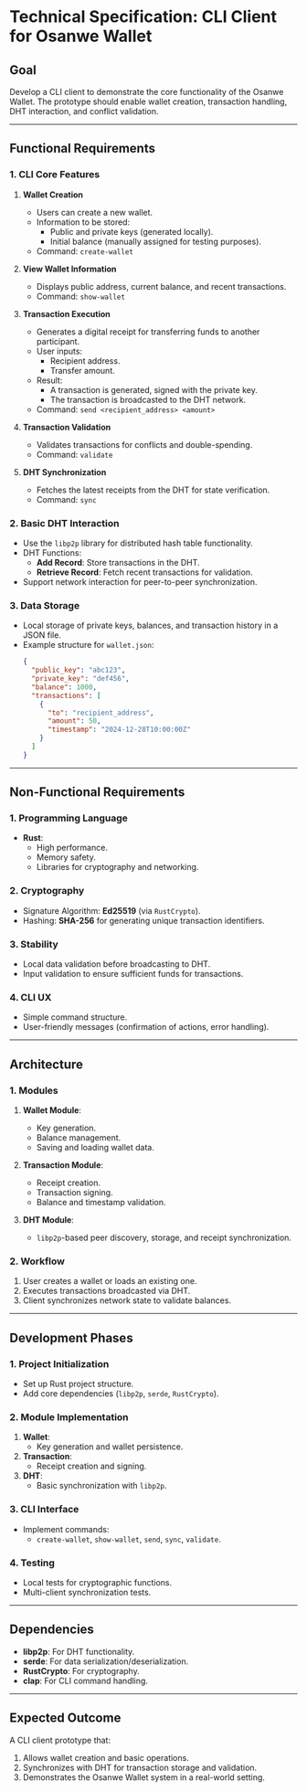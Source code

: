 
# Technical Specification: CLI Client for Osanwe Wallet

## Goal
Develop a CLI client to demonstrate the core functionality of the Osanwe Wallet. The prototype should enable wallet creation, transaction handling, DHT interaction, and conflict validation.

---

## Functional Requirements

### 1. CLI Core Features
1. **Wallet Creation**
   - Users can create a new wallet.
   - Information to be stored:
     - Public and private keys (generated locally).
     - Initial balance (manually assigned for testing purposes).
   - Command: `create-wallet`

2. **View Wallet Information**
   - Displays public address, current balance, and recent transactions.
   - Command: `show-wallet`

3. **Transaction Execution**
   - Generates a digital receipt for transferring funds to another participant.
   - User inputs:
     - Recipient address.
     - Transfer amount.
   - Result:
     - A transaction is generated, signed with the private key.
     - The transaction is broadcasted to the DHT network.
   - Command: `send <recipient_address> <amount>`

4. **Transaction Validation**
   - Validates transactions for conflicts and double-spending.
   - Command: `validate`

5. **DHT Synchronization**
   - Fetches the latest receipts from the DHT for state verification.
   - Command: `sync`

### 2. Basic DHT Interaction
- Use the `libp2p` library for distributed hash table functionality.
- DHT Functions:
  - **Add Record**: Store transactions in the DHT.
  - **Retrieve Record**: Fetch recent transactions for validation.
- Support network interaction for peer-to-peer synchronization.

### 3. Data Storage
- Local storage of private keys, balances, and transaction history in a JSON file.
- Example structure for `wallet.json`:
  ```json
  {
    "public_key": "abc123",
    "private_key": "def456",
    "balance": 1000,
    "transactions": [
      {
        "to": "recipient_address",
        "amount": 50,
        "timestamp": "2024-12-28T10:00:00Z"
      }
    ]
  }
  ```

---

## Non-Functional Requirements

### 1. Programming Language
- **Rust**:
  - High performance.
  - Memory safety.
  - Libraries for cryptography and networking.

### 2. Cryptography
- Signature Algorithm: **Ed25519** (via `RustCrypto`).
- Hashing: **SHA-256** for generating unique transaction identifiers.

### 3. Stability
- Local data validation before broadcasting to DHT.
- Input validation to ensure sufficient funds for transactions.

### 4. CLI UX
- Simple command structure.
- User-friendly messages (confirmation of actions, error handling).

---

## Architecture

### 1. Modules
1. **Wallet Module**:
   - Key generation.
   - Balance management.
   - Saving and loading wallet data.

2. **Transaction Module**:
   - Receipt creation.
   - Transaction signing.
   - Balance and timestamp validation.

3. **DHT Module**:
   - `libp2p`-based peer discovery, storage, and receipt synchronization.

### 2. Workflow
1. User creates a wallet or loads an existing one.
2. Executes transactions broadcasted via DHT.
3. Client synchronizes network state to validate balances.

---

## Development Phases

### 1. Project Initialization
- Set up Rust project structure.
- Add core dependencies (`libp2p`, `serde`, `RustCrypto`).

### 2. Module Implementation
1. **Wallet**:
   - Key generation and wallet persistence.
2. **Transaction**:
   - Receipt creation and signing.
3. **DHT**:
   - Basic synchronization with `libp2p`.

### 3. CLI Interface
- Implement commands:
  - `create-wallet`, `show-wallet`, `send`, `sync`, `validate`.

### 4. Testing
- Local tests for cryptographic functions.
- Multi-client synchronization tests.

---

## Dependencies
- **libp2p**: For DHT functionality.
- **serde**: For data serialization/deserialization.
- **RustCrypto**: For cryptography.
- **clap**: For CLI command handling.

---

## Expected Outcome
A CLI client prototype that:
1. Allows wallet creation and basic operations.
2. Synchronizes with DHT for transaction storage and validation.
3. Demonstrates the Osanwe Wallet system in a real-world setting.

